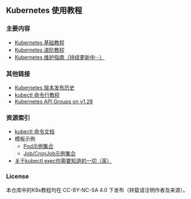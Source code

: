 ## Kubernetes 使用教程

### 主要内容

- [Kubernetes 基础教程](doc_tutorial.md)
- [Kubernetes 进阶教程](doc_tutorial_senior.md)
- [Kubernetes 维护指南（持续更新中···）](doc_maintaintion.md)

### 其他链接

- [Kubernetes 版本发布历史](https://github.com/kubernetes/kubernetes/blob/master/CHANGELOG)
- [kubectl 命令行教程](https://kubernetes.io/docs/reference/kubectl/cheatsheet/#zsh)
- [Kubernetes API Groups on v1.28](https://kubernetes.io/docs/reference/generated/kubernetes-api/v1.28/#api-groups)

### 资源索引

- [kubectl 命令文档](https://kubernetes.io/docs/reference/generated/kubectl/kubectl-commands)
- 模板示例
    - [Pod示例集合](example_pod)
    - [Job/CronJob示例集合](example_job)
- [关于kubectl exec你需要知道的一切（英）](https://humalect.com/blog/kubectl-exec)

### License

本仓库中的K8s教程均在 CC-BY-NC-SA 4.0 下发布（转载请注明作者及来源）。
